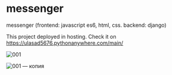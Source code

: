 # messenger
messenger (frontend: javascript es6, html, css. backend: django)

This project deployed in hosting. Check it on https://ulasad5676.pythonanywhere.com/main/


![001](https://user-images.githubusercontent.com/127340863/226165886-9822f77f-c9df-4f2a-8bd7-6fb6e1b79f05.jpg)








![001 — копия](https://user-images.githubusercontent.com/127340863/226165894-1e8d0148-900f-42f6-8bb0-03ebc828b35b.jpg)
